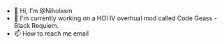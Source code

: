 - 👋 Hi, I’m @Niholasm
- 🌱 I'm currently working on a HOI IV overhual mod called Code Geass - Black Requiem.
- 📫 How to reach me email

<!---
Niholasm/Niholasm is a ✨ special ✨ repository because its `README.md` (this file) appears on your GitHub profile.
You can click the Preview link to take a look at your changes.
--->
